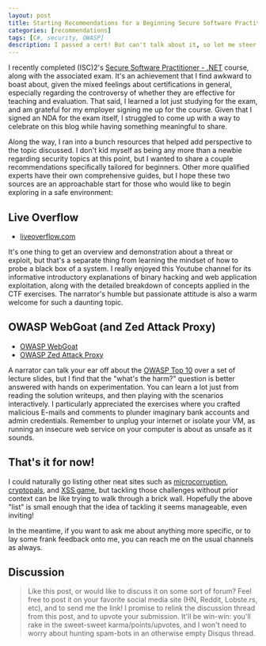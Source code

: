 ```yaml
---
layout: post
title: Starting Recommendations for a Beginning Secure Software Practitioner
categories: [recommendations]
tags: [C#, security, OWASP]
description: I passed a cert! But can't talk about it, so let me steer you to related resources instead!
---
```


I recently completed (ISC)2's [Secure Software Practitioner - .NET](https://www.youracclaim.com/badges/b63c3ea0-449c-47f9-8394-43356f0f7845/public_url) course, along with the associated exam.
It's an achievement that I find awkward to boast about, given the mixed feelings about certifications in general,
especially regarding the controversy of whether they are effective for teaching and evaluation.
That said, I learned a lot just studying for the exam, and am grateful for my employer signing me up for the course.
Given that I signed an NDA for the exam itself, I struggled to come up with a way to celebrate on this blog while having something meaningful to share.

Along the way, I ran into a bunch resources that helped add perspective to the topic discussed.
I don't kid myself as being any more than a newbie regarding security topics at this point,
but I wanted to share a couple recommendations specifically tailored for beginners.
Other more qualified experts have their own comprehensive guides,
but I hope these two sources are an approachable start for those who would like to begin exploring in a safe environment:

Live Overflow
-------------
* [liveoverflow.com](https://liveoverflow.com/)

It's one thing to get an overview and demonstration about a threat or exploit,
but that's a separate thing from learning the mindset of how to probe a black box of a system.
I really enjoyed this Youtube channel for its informative introductory explanations of binary hacking and web application exploitation,
along with the detailed breakdown of concepts applied in the CTF exercises.
The narrator's humble but passionate attitude is also a warm welcome for such a daunting topic.

OWASP WebGoat (and Zed Attack Proxy)
------------------------------------
* [OWASP WebGoat](https://www.owasp.org/index.php/Category:OWASP_WebGoat_Project)
* [OWASP Zed Attack Proxy](https://www.owasp.org/index.php/OWASP_Zed_Attack_Proxy_Project)

A narrator can talk your ear off about the [OWASP Top 10](https://www.owasp.org/index.php/Category:OWASP_Top_Ten_Project) over a set of lecture slides,
but I find that the "what's the harm?" question is better answered with hands on experimentation.
You can learn a lot just from reading the solution writeups, and then playing with the scenarios interactively.
I particularly appreciated the exercises where you crafted malicious E-mails and comments to plunder imaginary bank accounts and admin credentials.
Remember to unplug your internet or isolate your VM, as running an insecure web service on your computer is about as unsafe as it sounds.


That's it for now!
------------------
I could naturally go listing other neat sites such as [microcorruption](https://microcorruption.com/),
[cryptopals](http://cryptopals.com/),
and [XSS game](https://xss-game.appspot.com/),
but tackling those challenges without prior context can be like trying to walk through a brick wall.
Hopefully the above "list" is small enough that the idea of tackling it seems manageable, even inviting!

In the meantime, if you want to ask me about anything more specific,
or to lay some frank feedback onto me,
you can reach me on the usual channels as always.

Discussion
----------
> Like this post, or would like to discuss it on some sort of forum?
> Feel free to post it on your favorite social media site (HN, Reddit, Lobste.rs, etc), and to send me the link!
> I promise to relink the discussion thread from this post, and to upvote your submission.
> It'll be win-win: you'll rake in the sweet-sweet karma/points/upvotes,
> and I won't need to worry about hunting spam-bots in an otherwise empty Disqus thread.